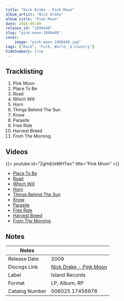 ```yaml
---
title: "Nick Drake - Pink Moon"
album_artist: "Nick Drake"
album_title: "Pink Moon"
date: 2016-08-09
release_id: "1890448"
slug: "pink-moon-1890448"
cover:
    image: "pink-moon-1890448.jpg"
tags: ["Rock", "Folk, World, & Country"]
hideSummary: true
---
```


## Tracklisting
1. Pink Moon
2. Place To Be
3. Road
4. Which Will
5. Horn
6. Things Behind The Sun
7. Know
8. Parasite
9. Free Ride
10. Harvest Breed
11. From The Morning

## Videos
{{< youtube id="ZgHdUeMHTwc" title="Pink Moon" >}}
- [Place To Be](https://www.youtube.com/watch?v=jvLtyyBRITo)
- [Road](https://www.youtube.com/watch?v=jpk32L8Bb4c)
- [Which Will](https://www.youtube.com/watch?v=1gYtqGgSTuo)
- [Horn](https://www.youtube.com/watch?v=9absJQoPCX8)
- [Things Behind The Sun](https://www.youtube.com/watch?v=j14PgxHghjQ)
- [Know](https://www.youtube.com/watch?v=LmqKVhtN50E)
- [Parasite](https://www.youtube.com/watch?v=qQlMBqdKWb4)
- [Free Ride](https://www.youtube.com/watch?v=y4CvAejW-jI)
- [Harvest Breed](https://www.youtube.com/watch?v=7d87RHPn8kI)
- [From The Morning](https://www.youtube.com/watch?v=xPe5ZQx0OpQ)

## Notes

| Notes          |             |
| ---------------| ----------- |
| Release Date   | 2009 |
| Discogs Link   | [Nick Drake - Pink Moon](https://www.discogs.com/release/1890448) |
| Label          | Island Records |
| Format         | LP, Album, RP |
| Catalog Number | 006025 17456976 |

